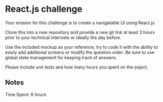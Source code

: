 # React.js challenge
Your mission for this challenge is to create a navigatable UI using React.js

Clone this into a new repository and provide a new git link at least 3 hours prior to your technical interview or ideally the day before.

Use the included mockup as your reference, try to code it with the ability to easily add additional screens or modify the question order. Be sure to use global state management for keeping track of answers.

Please include unit tests and how many hours you spent on the poject.

## Notes

Time Spent: 6 hours